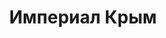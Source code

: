--- 
title: "Империал Крым" 
site: "http://www.imperialkrim.com" 
town: "Севастополь" 
tel: ["+38 (050) 807 66 02"] 
address: "Россия, АР Крым, г.Севастополь ул.Воронина, 10 офис 210" 
mail: "" 
--- 